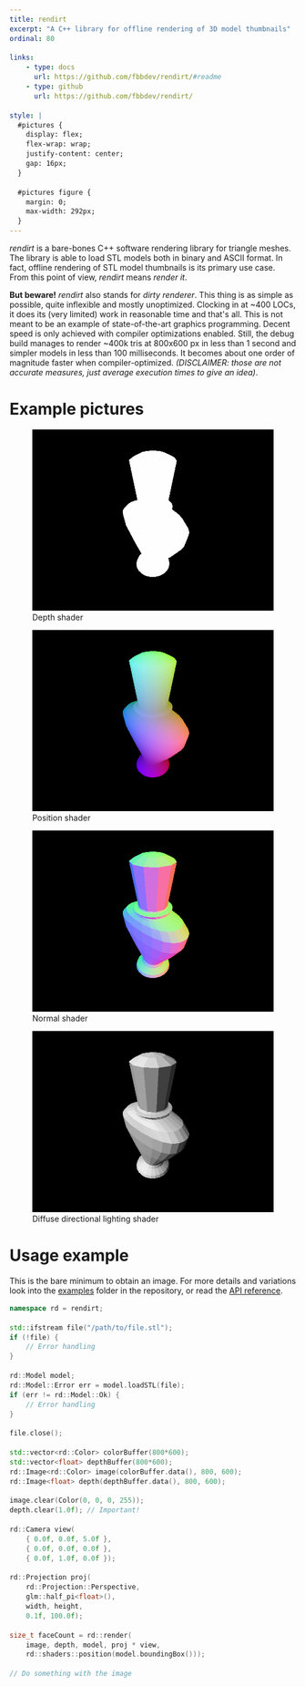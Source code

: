 ```yaml
---
title: rendirt
excerpt: "A C++ library for offline rendering of 3D model thumbnails"
ordinal: 80

links:
    - type: docs
      url: https://github.com/fbbdev/rendirt/#readme
    - type: github
      url: https://github.com/fbbdev/rendirt/

style: |
  #pictures {
    display: flex;
    flex-wrap: wrap;
    justify-content: center;
    gap: 16px;
  }

  #pictures figure {
    margin: 0;
    max-width: 292px;
  }
---
```


*rendirt* is a bare-bones C++ software rendering library for triangle meshes.
The library is able to load STL models both in binary and ASCII format.
In fact, offline rendering of STL model thumbnails is its primary use case.
From this point of view, *rendirt* means *render it*.

**But beware!** *rendirt* also stands for *dirty renderer*. This thing is as
simple as possible, quite inflexible and mostly unoptimized. Clocking in
at ~400 LOCs, it does its (very limited) work in reasonable time and
that's all. This is not meant to be an example of state-of-the-art graphics
programming. Decent speed is only achieved with compiler optimizations enabled.
Still, the debug build manages to render ~400k tris at 800x600 px in less than
1 second and simpler models in less than 100 milliseconds. It becomes about one
order of magnitude faster when compiler-optimized. *(DISCLAIMER: those are not
accurate measures, just average execution times to give an idea)*.

# Example pictures

<div id="pictures">
  <figure>
    <img title="Image rendered with the depth shader" src="/img/rendirt/depth.png">
    <figcaption>Depth shader</figcaption>
  </figure>
  <figure>
    <img title="Image rendered with the position shader" src="/img/rendirt/position.png">
    <figcaption>Position shader</figcaption>
  </figure>
  <figure>
    <img title="Image rendered with the normal shader" src="/img/rendirt/normal.png">
    <figcaption>Normal shader</figcaption>
  </figure>
  <figure>
    <img title="Image rendered with the diffuse directional lighting shader" src="/img/rendirt/diffuseDirectional.png">
    <figcaption>Diffuse directional lighting shader</figcaption>
  </figure>
</div>

# Usage example

This is the bare minimum to obtain an image. For more details and variations
look into the [examples](https://github.com/fbbdev/rendirt/tree/master/examples)
folder in the repository, or read the [API reference](https://github.com/fbbdev/rendirt/#api-reference).

```c++
namespace rd = rendirt;

std::ifstream file("/path/to/file.stl");
if (!file) {
    // Error handling
}

rd::Model model;
rd::Model::Error err = model.loadSTL(file);
if (err != rd::Model::Ok) {
    // Error handling
}

file.close();

std::vector<rd::Color> colorBuffer(800*600);
std::vector<float> depthBuffer(800*600);
rd::Image<rd::Color> image(colorBuffer.data(), 800, 600);
rd::Image<float> depth(depthBuffer.data(), 800, 600);

image.clear(Color(0, 0, 0, 255));
depth.clear(1.0f); // Important!

rd::Camera view(
    { 0.0f, 0.0f, 5.0f },
    { 0.0f, 0.0f, 0.0f },
    { 0.0f, 1.0f, 0.0f });

rd::Projection proj(
    rd::Projection::Perspective,
    glm::half_pi<float>(),
    width, height,
    0.1f, 100.0f);

size_t faceCount = rd::render(
    image, depth, model, proj * view,
    rd::shaders::position(model.boundingBox()));

// Do something with the image
```
